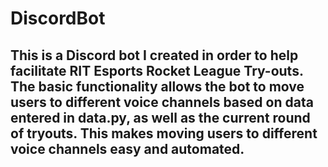 # DiscordBot

## This is a Discord bot I created in order to help facilitate RIT Esports Rocket League Try-outs. The basic functionality allows the bot to move users to different voice channels based on data entered in data.py, as well as the current round of tryouts. This makes moving users to different voice channels easy and automated.
